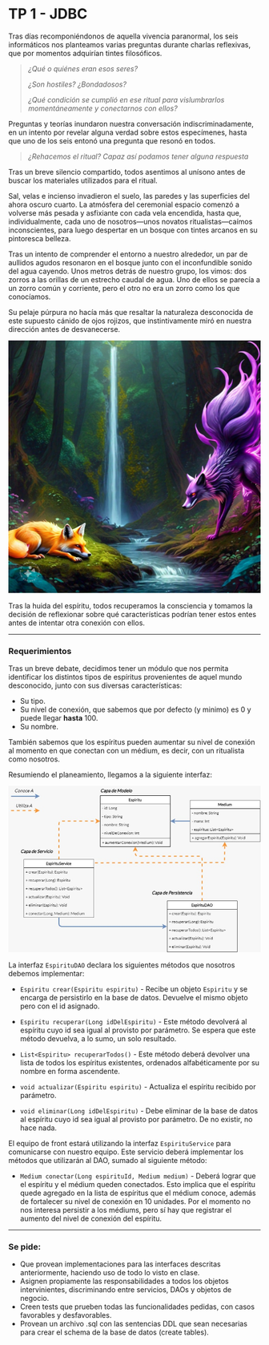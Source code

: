 # TP 1 - JDBC

Tras días recomponiéndonos de aquella vivencia paranormal, los seis informáticos nos planteamos varias preguntas durante charlas reflexivas, que por momentos adquirían tintes filosóficos.

> _¿Qué o quiénes eran esos seres?_
> 
> _¿Son hostiles? ¿Bondadosos?_
> 
> _¿Qué condición se cumplió en ese ritual para vislumbrarlos momentáneamente y conectarnos con ellos?_ 

Preguntas y teorías inundaron nuestra conversación indiscriminadamente, en un intento por revelar alguna verdad sobre estos especímenes, hasta que uno de los seis entonó una pregunta que resonó en todos.

> _¿Rehacemos el ritual? Capaz así podamos tener alguna respuesta_

Tras un breve silencio compartido, todos asentimos al unísono antes de buscar los materiales utilizados para el ritual.

Sal, velas e incienso invadieron el suelo, las paredes y las superficies del ahora oscuro cuarto. La atmósfera del ceremonial espacio comenzó a volverse más pesada y asfixiante con cada vela encendida, hasta que, individualmente, cada uno de nosotros—unos novatos ritualistas—caímos inconscientes, para luego despertar en un bosque con tintes arcanos en su pintoresca belleza.

Tras un intento de comprender el entorno a nuestro alrededor, un par de aullidos agudos resonaron en el bosque junto con el inconfundible sonido del agua cayendo. Unos metros detrás de nuestro grupo, los vimos: dos zorros a las orillas de un estrecho caudal de agua. Uno de ellos se parecía a un zorro común y corriente, pero el otro no era un zorro como los que conocíamos.

Su pelaje púrpura no hacía más que resaltar la naturaleza desconocida de este supuesto cánido de ojos rojizos, que instintivamente miró en nuestra dirección antes de desvanecerse.

<p align="center">
  <img src="espiritus.jpeg" />
</p>

Tras la huida del espíritu, todos recuperamos la consciencia y tomamos la decisión de reflexionar sobre qué características podrían tener estos entes antes de intentar otra conexión con ellos.

---
### Requerimientos

Tras un breve debate, decidimos tener un módulo que nos permita identificar los distintos tipos de espíritus provenientes de aquel mundo desconocido, junto con sus diversas características:
- Su tipo.
- Su nivel de conexión, que sabemos que por defecto (y minimo) es 0 y puede llegar **hasta** 100.
- Su nombre.

También sabemos que los espíritus pueden aumentar su nivel de conexión al momento en que conectan con un médium, es decir, con un ritualista como nosotros.

Resumiendo el planeamiento, llegamos a la siguiente interfaz:

<p align="center">
  <img src="diagrama.jpeg" />
</p>

La interfaz `EspirituDAO` declara los siguientes métodos que nosotros debemos implementar:

- `Espiritu crear(Espiritu espiritu)` - Recibe un objeto `Espiritu` y se encarga de persistirlo en la base de datos. Devuelve el mismo objeto pero con el id asignado.

- `Espiritu recuperar(Long idDelEspiritu)` - Este método devolverá al espíritu cuyo id sea igual al provisto por parámetro. Se espera que este método devuelva, a lo sumo, un solo resultado.

- `List<Espiritu> recuperarTodos()` - Este método deberá devolver una lista de todos los espíritus existentes, ordenados alfabéticamente por su nombre en forma ascendente.

- `void actualizar(Espiritu espiritu)` - Actualiza el espíritu recibido por parámetro.

- `void eliminar(Long idDelEspiritu)` - Debe eliminar de la base de datos al espíritu cuyo id sea igual al provisto por parámetro. De no existir, no hace nada.

El equipo de front estará utilizando la interfaz `EspirituService` para comunicarse con nuestro equipo. Este servicio deberá implementar los métodos que utilizarán al DAO, sumado al siguiente método:

- `Medium conectar(Long espirituId, Medium medium)` - Deberá lograr que el espíritu y el médium queden conectados. Esto implica que el espíritu quede agregado en la lista de espíritus que el médium conoce, además de fortalecer su nivel de conexión en 10 unidades. Por el momento no nos interesa persistir a los médiums, pero sí hay que registrar el aumento del nivel de conexión del espíritu.

---
### Se pide:
- Que provean implementaciones para las interfaces descritas anteriormente, haciendo uso de todo lo visto en clase.
- Asignen propiamente las responsabilidades a todos los objetos intervinientes, discriminando entre servicios, DAOs y objetos de negocio.
- Creen tests que prueben todas las funcionalidades pedidas, con casos favorables y desfavorables.
- Provean un archivo .sql con las sentencias DDL que sean necesarias para crear el schema de la base de datos (create tables).

